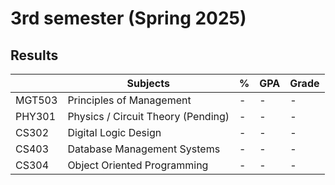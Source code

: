 # 3rd semester (Spring 2025)

## Results

|        | Subjects                           | %   | GPA | Grade |
| ------ | ---------------------------------- | --- | --- | ----- |
| MGT503 | Principles of Management           | -   | -   | -     |
| PHY301 | Physics / Circuit Theory (Pending) | -   | -   | -     |
| CS302  | Digital Logic Design               | -   | -   | -     |
| CS403  | Database Management Systems        | -   | -   | -     |
| CS304  | Object Oriented Programming        | -   | -   | -     |
